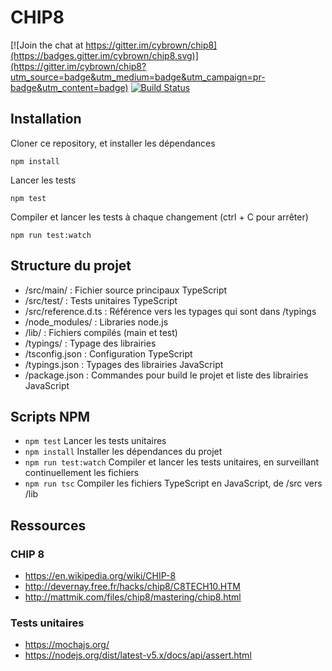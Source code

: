 # CHIP8

[![Join the chat at https://gitter.im/cybrown/chip8](https://badges.gitter.im/cybrown/chip8.svg)](https://gitter.im/cybrown/chip8?utm_source=badge&utm_medium=badge&utm_campaign=pr-badge&utm_content=badge)
[![Build Status](https://travis-ci.org/cybrown/chip8.svg?branch=master)](https://travis-ci.org/cybrown/chip8)

## Installation

Cloner ce repository, et installer les dépendances
```
npm install
```

Lancer les tests
```
npm test
```

Compiler et lancer les tests à chaque changement (ctrl + C pour arrêter)
```
npm run test:watch
```

## Structure du projet

* /src/main/ : Fichier source principaux TypeScript
* /src/test/ : Tests unitaires TypeScript
* /src/reference.d.ts : Référence vers les typages qui sont dans /typings
* /node_modules/ : Libraries node.js
* /lib/ : Fichiers compilés (main et test)
* /typings/ : Typage des librairies
* /tsconfig.json : Configuration TypeScript
* /typings.json : Typages des librairies JavaScript
* /package.json : Commandes pour build le projet et liste des librairies JavaScript

## Scripts NPM

* ```npm test``` Lancer les tests unitaires
* ```npm install``` Installer les dépendances du projet
* ```npm run test:watch``` Compiler et lancer les tests unitaires, en surveillant continuellement les fichiers
* ```npm run tsc``` Compiler les fichiers TypeScript en JavaScript, de /src vers /lib

## Ressources

### CHIP 8
* https://en.wikipedia.org/wiki/CHIP-8
* http://devernay.free.fr/hacks/chip8/C8TECH10.HTM
* http://mattmik.com/files/chip8/mastering/chip8.html

### Tests unitaires
* https://mochajs.org/
* https://nodejs.org/dist/latest-v5.x/docs/api/assert.html
